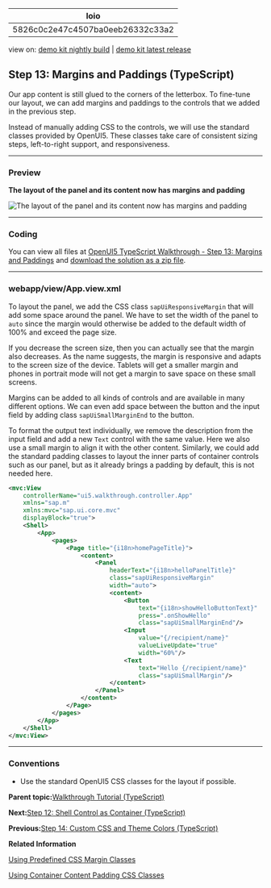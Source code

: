<!-- loio5826c0c2e47c4507ba0eeb26332c33a2 -->

| loio |
| -----|
| 5826c0c2e47c4507ba0eeb26332c33a2 |

<div id="loio">

view on: [demo kit nightly build](https://sdk.openui5.org/nightly/#/topic/5826c0c2e47c4507ba0eeb26332c33a2) | [demo kit latest release](https://sdk.openui5.org/topic/5826c0c2e47c4507ba0eeb26332c33a2)</div>

## Step 13: Margins and Paddings \(TypeScript\)

Our app content is still glued to the corners of the letterbox. To fine-tune our layout, we can add margins and paddings to the controls that we added in the previous step.

Instead of manually adding CSS to the controls, we will use the standard classes provided by OpenUI5. These classes take care of consistent sizing steps, left-to-right support, and responsiveness.

***

### Preview

  
  
**The layout of the panel and its content now has margins and padding**

![](images/loio0becf3ee81f5486a864e3b39ba036402_LowRes.png "The layout of the panel and its content now has margins and padding")

***

<a name="loio5826c0c2e47c4507ba0eeb26332c33a2__section_wl1_jq2_syb"/>

### Coding

You can view all files at [OpenUI5 TypeScript Walkthrough - Step 13: Margins and Paddings](https://github.com/sap-samples/ui5-typescript-walkthrough/tree/main/steps/13) and [download the solution as a zip file](https://sap-samples.github.io/ui5-typescript-walkthrough/ui5-typescript-walkthrough-step-13.zip).

***

<a name="loio5826c0c2e47c4507ba0eeb26332c33a2__section_xl1_jq2_syb"/>

### webapp/view/App.view.xml

To layout the panel, we add the CSS class `sapUiResponsiveMargin` that will add some space around the panel. We have to set the width of the panel to `auto` since the margin would otherwise be added to the default width of 100% and exceed the page size.

If you decrease the screen size, then you can actually see that the margin also decreases. As the name suggests, the margin is responsive and adapts to the screen size of the device. Tablets will get a smaller margin and phones in portrait mode will not get a margin to save space on these small screens.

Margins can be added to all kinds of controls and are available in many different options. We can even add space between the button and the input field by adding class `sapUiSmallMarginEnd` to the button.

To format the output text individually, we remove the description from the input field and add a new `Text` control with the same value. Here we also use a small margin to align it with the other content. Similarly, we could add the standard padding classes to layout the inner parts of container controls such as our panel, but as it already brings a padding by default, this is not needed here.

```xml
<mvc:View
	controllerName="ui5.walkthrough.controller.App"
	xmlns="sap.m"
	xmlns:mvc="sap.ui.core.mvc"
	displayBlock="true">
	<Shell>
		<App>
			<pages>
				<Page title="{i18n>homePageTitle}">
					<content>
						<Panel
							headerText="{i18n>helloPanelTitle}"
							class="sapUiResponsiveMargin"
							width="auto">
							<content>
								<Button
									text="{i18n>showHelloButtonText}"
									press=".onShowHello"
									class="sapUiSmallMarginEnd"/>
								<Input
									value="{/recipient/name}"
									valueLiveUpdate="true"
									width="60%"/>
								<Text
									text="Hello {/recipient/name}"
									class="sapUiSmallMargin"/>
							</content>
						</Panel>
					</content>
				</Page>
			</pages>
		</App>
	</Shell>
</mvc:View>
```

***

### Conventions

-   Use the standard OpenUI5 CSS classes for the layout if possible.


**Parent topic:**[Walkthrough Tutorial \(TypeScript\)](Walkthrough_Tutorial_TypeScript_dad1905.md "In this tutorial we'll introduce you to all major development paradigms of OpenUI5. We'll demonstrate the use of TypeScript with OpenUI5 and highlight the specific characteristics of this approach.")

**Next:**[Step 12: Shell Control as Container \(TypeScript\)](Step_12_Shell_Control_as_Container_TypeScript_4af44cb.md "Now we use a shell control as container for our app and use it as our new root element. The shell takes care of visual adaptation of the application to the device's screen size by introducing a so-called letterbox on desktop screens.")

**Previous:**[Step 14: Custom CSS and Theme Colors \(TypeScript\)](Step_14_Custom_CSS_and_Theme_Colors_TypeScript_4cc841e.md "Sometimes we need to define some more fine-granular layouts and this is when we can use the flexibility of CSS by adding custom style classes to controls and style them as we like.")

**Related Information**  


[Using Predefined CSS Margin Classes](Using_Predefined_CSS_Margin_Classes_777168f.md "OpenUI5 gives you the option of adding spacing in between controls by adding a margin. A margin clears an area around its respective control, outside of its border.")

[Using Container Content Padding CSS Classes](Using_Container_Content_Padding_CSS_Classes_c71f6df.md "For many container controls in OpenUI5, such as a Dialog or a Page, you can define whether the container should have a padding within the content area. A padding clears the area between the container layout and the controls that are displayed in the content area.")

